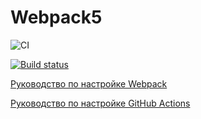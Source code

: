 # Webpack5

![CI](https://github.com/darknessdizi/JavaScript_14_working_environment/actions/workflows/web.yml/badge.svg)

[![Build status](https://ci.appveyor.com/api/projects/status/al0r0okblv1ul58c?svg=true)](https://ci.appveyor.com/project/darknessdizi/javascript-14-working-environment)

[Руководство по настройке Webpack](https://webpack.js.org/guides/)

[Руководство по настройке GitHub Actions](https://docs.github.com/en/actions/quickstart)
